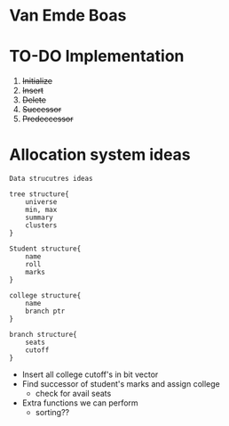 # Van Emde Boas

# TO-DO Implementation
1. ~~Initialize~~
2. ~~Insert~~
3. ~~Delete~~
4. ~~Successor~~
5. ~~Predeccessor~~

# Allocation system ideas

```
Data strucutres ideas

tree structure{
    universe
    min, max
    summary
    clusters
}

Student structure{
    name
    roll
    marks
}

college structure{
    name
    branch ptr
}

branch structure{
    seats
    cutoff
}

```

- Insert all college cutoff's in bit vector
- Find successor of student's marks and assign college
    - check for avail seats
- Extra functions we can perform
    - sorting??

